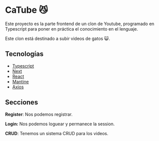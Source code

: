 
# CaTube  😼

Este proyecto es la parte frontend de un clon de Youtube, programado en Typescript para poner en práctica el conocimiento en el lenguaje. 

Este clon está destinado a subir videos de gatos  😺. 




## Tecnologías

 - [Typescript](https://www.typescriptlang.org)
 - [Next](https://nextjs.org/)
 - [React](https://beta.es.reactjs.org/)
  - [Mantine](https://mantine.dev/)
 - [Axios](https://axios-http.com/)
## Secciones

**Register**: Nos podemos registrar. 

**Login:** Nos podemos loguear y permanece la session. 

**CRUD**: Tenemos un sistema CRUD para los videos. 

